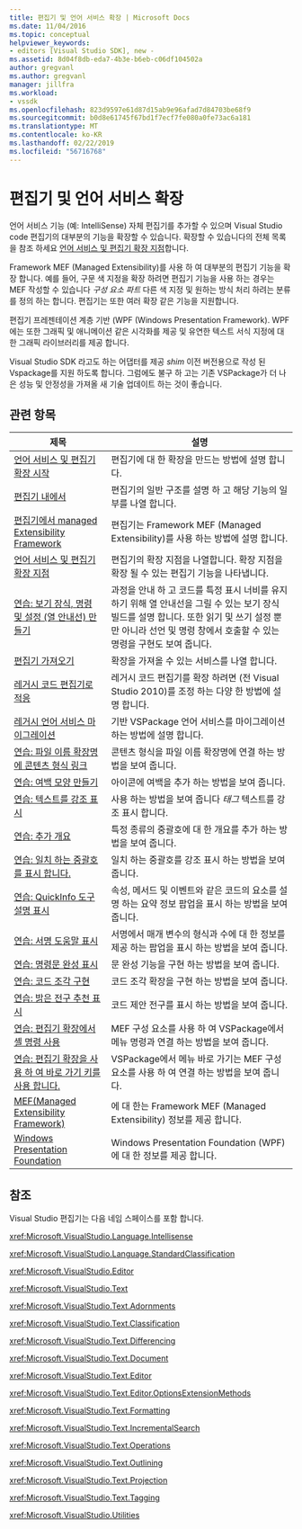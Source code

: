 ```yaml
---
title: 편집기 및 언어 서비스 확장 | Microsoft Docs
ms.date: 11/04/2016
ms.topic: conceptual
helpviewer_keywords:
- editors [Visual Studio SDK], new -
ms.assetid: 8d04f8db-eda7-4b3e-b6eb-c06df104502a
author: gregvanl
ms.author: gregvanl
manager: jillfra
ms.workload:
- vssdk
ms.openlocfilehash: 823d9597e61d87d15ab9e96afad7d84703be68f9
ms.sourcegitcommit: b0d8e61745f67bd1f7ecf7fe080a0fe73ac6a181
ms.translationtype: MT
ms.contentlocale: ko-KR
ms.lasthandoff: 02/22/2019
ms.locfileid: "56716768"
---
```

# <a name="extend-the-editor-and-language-services"></a>편집기 및 언어 서비스 확장
언어 서비스 기능 (예: IntelliSense) 자체 편집기를 추가할 수 있으며 Visual Studio code 편집기의 대부분의 기능을 확장할 수 있습니다.  확장할 수 있습니다의 전체 목록을 참조 하세요 [언어 서비스 및 편집기 확장 지점](../extensibility/language-service-and-editor-extension-points.md)합니다.

 Framework MEF (Managed Extensibility)를 사용 하 여 대부분의 편집기 기능을 확장 합니다. 예를 들어, 구문 색 지정을 확장 하려면 편집기 기능을 사용 하는 경우는 MEF 작성할 수 있습니다 *구성 요소 파트* 다른 색 지정 및 원하는 방식 처리 하려는 분류를 정의 하는 합니다. 편집기는 또한 여러 확장 같은 기능을 지원합니다.

 편집기 프레젠테이션 계층 기반 (WPF (Windows Presentation Framework). WPF에는 또한 그래픽 및 애니메이션 같은 시각화를 제공 및 유연한 텍스트 서식 지정에 대 한 그래픽 라이브러리를 제공 합니다.

 Visual Studio SDK 라고도 하는 어댑터를 제공 *shim* 이전 버전용으로 작성 된 Vspackage를 지원 하도록 합니다. 그럼에도 불구 하 고는 기존 VSPackage가 더 나은 성능 및 안정성을 가져올 새 기술 업데이트 하는 것이 좋습니다.

## <a name="related-topics"></a>관련 항목

|제목|설명|
|-----------|-----------------|
|[언어 서비스 및 편집기 확장 시작](../extensibility/getting-started-with-language-service-and-editor-extensions.md)|편집기에 대 한 확장을 만드는 방법에 설명 합니다.|
|[편집기 내에서](../extensibility/inside-the-editor.md)|편집기의 일반 구조를 설명 하 고 해당 기능의 일부를 나열 합니다.|
|[편집기에서 managed Extensibility Framework](../extensibility/managed-extensibility-framework-in-the-editor.md)|편집기는 Framework MEF (Managed Extensibility)를 사용 하는 방법에 설명 합니다.|
|[언어 서비스 및 편집기 확장 지점](../extensibility/language-service-and-editor-extension-points.md)|편집기의 확장 지점을 나열합니다. 확장 지점을 확장 될 수 있는 편집기 기능을 나타냅니다.|
|[연습: 보기 장식, 명령 및 설정 (열 안내선) 만들기](../extensibility/walkthrough-creating-a-view-adornment-commands-and-settings-column-guides.md)|과정을 안내 하 고 코드를 특정 표시 너비를 유지 하기 위해 열 안내선을 그릴 수 있는 보기 장식 빌드를 설명 합니다.  또한 읽기 및 쓰기 설정 뿐만 아니라 선언 및 명령 창에서 호출할 수 있는 명령을 구현도 보여 줍니다.|
|[편집기 가져오기](../extensibility/editor-imports.md)|확장을 가져올 수 있는 서비스를 나열 합니다.|
|[레거시 코드 편집기로 적응](../extensibility/adapting-legacy-code-to-the-editor.md)|레거시 코드 편집기를 확장 하려면 (전 Visual Studio 2010)를 조정 하는 다양 한 방법에 설명 합니다.|
|[레거시 언어 서비스 마이그레이션](../extensibility/internals/migrating-a-legacy-language-service.md)|기반 VSPackage 언어 서비스를 마이그레이션하는 방법에 설명 합니다.|
|[연습: 파일 이름 확장명에 콘텐츠 형식 링크](../extensibility/walkthrough-linking-a-content-type-to-a-file-name-extension.md)|콘텐츠 형식을 파일 이름 확장명에 연결 하는 방법을 보여 줍니다.|
|[연습: 여백 모양 만들기](../extensibility/walkthrough-creating-a-margin-glyph.md)|아이콘에 여백을 추가 하는 방법을 보여 줍니다.|
|[연습: 텍스트를 강조 표시](../extensibility/walkthrough-highlighting-text.md)|사용 하는 방법을 보여 줍니다 *태그* 텍스트를 강조 표시 합니다.|
|[연습: 추가 개요](../extensibility/walkthrough-outlining.md)|특정 종류의 중괄호에 대 한 개요를 추가 하는 방법을 보여 줍니다.|
|[연습: 일치 하는 중괄호를 표시 합니다.](../extensibility/walkthrough-displaying-matching-braces.md)|일치 하는 중괄호를 강조 표시 하는 방법을 보여 줍니다.|
|[연습: QuickInfo 도구 설명 표시](../extensibility/walkthrough-displaying-quickinfo-tooltips.md)|속성, 메서드 및 이벤트와 같은 코드의 요소를 설명 하는 요약 정보 팝업을 표시 하는 방법을 보여 줍니다.|
|[연습: 서명 도움말 표시](../extensibility/walkthrough-displaying-signature-help.md)|서명에서 매개 변수의 형식과 수에 대 한 정보를 제공 하는 팝업을 표시 하는 방법을 보여 줍니다.|
|[연습: 명령문 완성 표시](../extensibility/walkthrough-displaying-statement-completion.md)|문 완성 기능을 구현 하는 방법을 보여 줍니다.|
|[연습: 코드 조각 구현](../extensibility/walkthrough-implementing-code-snippets.md)|코드 조각 확장을 구현 하는 방법을 보여 줍니다.|
|[연습: 밝은 전구 추천 표시](../extensibility/walkthrough-displaying-light-bulb-suggestions.md)|코드 제안 전구를 표시 하는 방법을 보여 줍니다.|
|[연습: 편집기 확장에서 셸 명령 사용](../extensibility/walkthrough-using-a-shell-command-with-an-editor-extension.md)|MEF 구성 요소를 사용 하 여 VSPackage에서 메뉴 명령과 연결 하는 방법을 보여 줍니다.|
|[연습: 편집기 확장을 사용 하 여 바로 가기 키를 사용 합니다.](../extensibility/walkthrough-using-a-shortcut-key-with-an-editor-extension.md)|VSPackage에서 메뉴 바로 가기는 MEF 구성 요소를 사용 하 여 연결 하는 방법을 보여 줍니다.|
|[MEF(Managed Extensibility Framework)](/dotnet/framework/mef/index)|에 대 한는 Framework MEF (Managed Extensibility) 정보를 제공 합니다.|
|[Windows Presentation Foundation](/dotnet/framework/wpf/index)|Windows Presentation Foundation (WPF)에 대 한 정보를 제공 합니다.|

## <a name="reference"></a>참조
 Visual Studio 편집기는 다음 네임 스페이스를 포함 합니다.

 <xref:Microsoft.VisualStudio.Language.Intellisense>

 <xref:Microsoft.VisualStudio.Language.StandardClassification>

 <xref:Microsoft.VisualStudio.Editor>

 <xref:Microsoft.VisualStudio.Text>

 <xref:Microsoft.VisualStudio.Text.Adornments>

 <xref:Microsoft.VisualStudio.Text.Classification>

 <xref:Microsoft.VisualStudio.Text.Differencing>

 <xref:Microsoft.VisualStudio.Text.Document>

 <xref:Microsoft.VisualStudio.Text.Editor>

 <xref:Microsoft.VisualStudio.Text.Editor.OptionsExtensionMethods>

 <xref:Microsoft.VisualStudio.Text.Formatting>

 <xref:Microsoft.VisualStudio.Text.IncrementalSearch>

 <xref:Microsoft.VisualStudio.Text.Operations>

 <xref:Microsoft.VisualStudio.Text.Outlining>

 <xref:Microsoft.VisualStudio.Text.Projection>

 <xref:Microsoft.VisualStudio.Text.Tagging>

 <xref:Microsoft.VisualStudio.Utilities>
